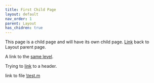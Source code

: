 ```yaml
---
title: First Child Page
layout: default
nav_order: 1
parent: Layout
has_chidren: true
---
```


This page is a child page and will have its own child page. [Link](/docs/layout/layout.md) back to Layout parent page.

A link to the [same level](/docs/layout/subcategory/child-2.md). 

Trying to [link](../layout.md#layout-header) to a header. 

link to file [\test.m](https://github.com/just-the-docs/just-the-docs/blob/main/_sass/support/_variables.scss)

